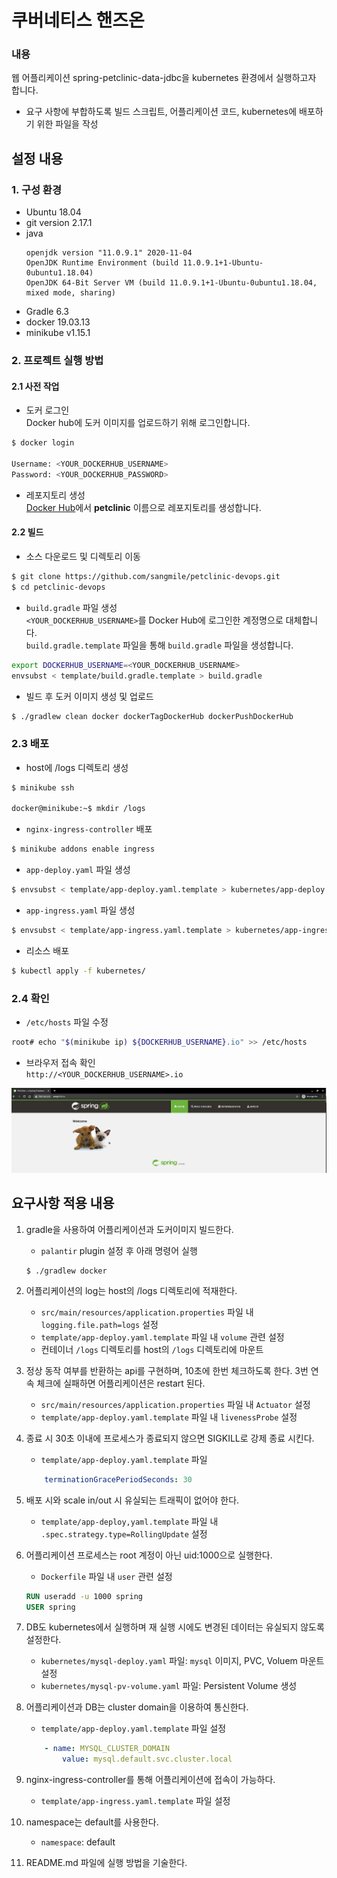 # 쿠버네티스 핸즈온
### 내용
웹 어플리케이션 spring-petclinic-data-jdbc을 kubernetes 환경에서 실행하고자 합니다.
- 요구 사항에 부합하도록 빌드 스크립트, 어플리케이션 코드, kubernetes에 배포하기 위한 파일을 작성

## 설정 내용
### 1. 구성 환경
- Ubuntu 18.04
- git version 2.17.1
- java
    ```
    openjdk version "11.0.9.1" 2020-11-04
    OpenJDK Runtime Environment (build 11.0.9.1+1-Ubuntu-0ubuntu1.18.04)
    OpenJDK 64-Bit Server VM (build 11.0.9.1+1-Ubuntu-0ubuntu1.18.04, mixed mode, sharing)
    ```
- Gradle 6.3
- docker 19.03.13
- minikube v1.15.1

### 2. 프로젝트 실행 방법
#### 2.1 사전 작업
- 도커 로그인   
Docker hub에 도커 이미지를 업로드하기 위해 로그인합니다.
```bash
$ docker login

Username: <YOUR_DOCKERHUB_USERNAME>
Password: <YOUR_DOCKERHUB_PASSWORD>
```

- 레포지토리 생성   
[Docker Hub](https://hub.docker.com/repositories)에서 **petclinic** 이름으로 레포지토리를 생성합니다.

#### 2.2 빌드
- 소스 다운로드 및 디렉토리 이동
```bash
$ git clone https://github.com/sangmile/petclinic-devops.git
$ cd petclinic-devops
```

- `build.gradle` 파일 생성  
`<YOUR_DOCKERHUB_USERNAME>`를 Docker Hub에 로그인한 계정명으로 대체합니다.  
`build.gradle.template` 파일을 통해 `build.gradle` 파일을 생성합니다.
```bash
export DOCKERHUB_USERNAME=<YOUR_DOCKERHUB_USERNAME>
envsubst < template/build.gradle.template > build.gradle
```

- 빌드 후 도커 이미지 생성 및 업로드
```bash
$ ./gradlew clean docker dockerTagDockerHub dockerPushDockerHub
```

### 2.3 배포
- host에 /logs 디렉토리 생성
```bash
$ minikube ssh

docker@minikube:~$ mkdir /logs
```

- `nginx-ingress-controller` 배포
```bash
$ minikube addons enable ingress
```

- `app-deploy.yaml` 파일 생성
```bash
$ envsubst < template/app-deploy.yaml.template > kubernetes/app-deploy.yaml
```

- `app-ingress.yaml` 파일 생성
```bash
$ envsubst < template/app-ingress.yaml.template > kubernetes/app-ingress.yaml
```

- 리소스 배포
```bash
$ kubectl apply -f kubernetes/
```

### 2.4 확인
- `/etc/hosts` 파일 수정
```bash
root# echo "$(minikube ip) ${DOCKERHUB_USERNAME}.io" >> /etc/hosts
```

- 브라우저 접속 확인    
`http://<YOUR_DOCKERHUB_USERNAME>.io`
<img src="petclinic.png" alt="petclinic">

## 요구사항 적용 내용
1. gradle을 사용하여 어플리케이션과 도커이미지 빌드한다.
    - `palantir` plugin 설정 후 아래 명령어 실행
    ```
    $ ./gradlew docker
    ```

2. 어플리케이션의 log는 host의 /logs 디렉토리에 적재한다.
    - `src/main/resources/application.properties` 파일 내 `logging.file.path=logs` 설정
    - `template/app-deploy.yaml.template` 파일 내 `volume` 관련 설정
    - 컨테이너 `/logs` 디렉토리를 host의 `/logs` 디렉토리에 마운트

3. 정상 동작 여부를 반환하는 api를 구현하며, 10초에 한번 체크하도록 한다. 3번 연속 체크에 실패하면 어플리케이션은 restart 된다.
    - `src/main/resources/application.properties` 파일 내 `Actuator` 설정
    - `template/app-deploy.yaml.template` 파일 내 `livenessProbe` 설정

4. 종료 시 30초 이내에 프로세스가 종료되지 않으면 SIGKILL로 강제 종료 시킨다.
    - `template/app-deploy.yaml.template` 파일
    ```yaml
        terminationGracePeriodSeconds: 30
    ```

5. 배포 시와 scale in/out 시 유실되는 트래픽이 없어야 한다.
    - `template/app-deploy,yaml.template` 파일 내 `.spec.strategy.type=RollingUpdate` 설정

6. 어플리케이션 프로세스는 root 계정이 아닌 uid:1000으로 실행한다.
    - `Dockerfile` 파일 내 `user` 관련 설정
    ```Dockerfile
    RUN useradd -u 1000 spring
    USER spring
    ```

7. DB도 kubernetes에서 실행하며 재 실행 시에도 변경된 데이터는 유실되지 않도록 설정한다.
    - `kubernetes/mysql-deploy.yaml` 파일: `mysql` 이미지, PVC, Voluem 마운트 설정
    - `kubernetes/mysql-pv-volume.yaml` 파일: Persistent Volume 생성

8. 어플리케이션과 DB는 cluster domain을 이용하여 통신한다.
    - `template/app-deploy.yaml.template` 파일 설정
    ```yaml
        - name: MYSQL_CLUSTER_DOMAIN
            value: mysql.default.svc.cluster.local
    ```

9. nginx-ingress-controller를 통해 어플리케이션에 접속이 가능하다.
    - `template/app-ingress.yaml.template` 파일 설정

10. namespace는 default를 사용한다.
    - `namespace`: default

11. README.md 파일에 실행 방법을 기술한다.
